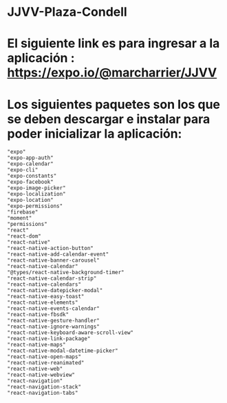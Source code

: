# JJVV-Plaza-Condell
# El siguiente link es para ingresar a la aplicación : https://expo.io/@marcharrier/JJVV
# Los siguientes paquetes son los que se deben descargar e instalar para poder inicializar la aplicación:

    "expo"
    "expo-app-auth"
    "expo-calendar"
    "expo-cli"
    "expo-constants"
    "expo-facebook"
    "expo-image-picker"
    "expo-localization"
    "expo-location"
    "expo-permissions"
    "firebase"
    "moment"
    "permissions"
    "react"
    "react-dom"
    "react-native"
    "react-native-action-button"
    "react-native-add-calendar-event"
    "react-native-banner-carousel"
    "react-native-calendar"
    "@types/react-native-background-timer"
    "react-native-calendar-strip"
    "react-native-calendars"
    "react-native-datepicker-modal"
    "react-native-easy-toast"
    "react-native-elements"
    "react-native-events-calendar"
    "react-native-fbsdk"
    "react-native-gesture-handler"
    "react-native-ignore-warnings"
    "react-native-keyboard-aware-scroll-view"
    "react-native-link-package"
    "react-native-maps"
    "react-native-modal-datetime-picker"
    "react-native-open-maps"
    "react-native-reanimated"
    "react-native-web"
    "react-native-webview"
    "react-navigation"
    "react-navigation-stack"
    "react-navigation-tabs"
